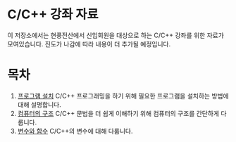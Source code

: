 # C/C++ 강좌 자료

이 저장소에서는 현풍전산에서 신입회원을 대상으로 하는 C/C++ 강좌를 위한 자료가 모여있습니다.
진도가 나감에 따라 내용이 더 추가될 예정입니다.

# 목차

1. [프로그램 설치](1-prepare-development-environment)
C/C++ 프로그래밍을 하기 위해 필요한 프로그램을 설치하는 방법에 대해 설명합니다.
2. [컴퓨터의 구조](2-structure-of-computers)
C/C++ 문법을 더 쉽게 이해하기 위해 컴퓨터의 구조를 간단하게 다룹니다.
3. [변수와 함수](3-variables-and-functions)
C/C++의 변수에 대해 다룹니다.
